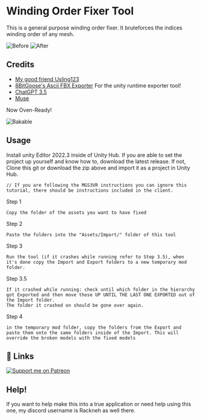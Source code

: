 
# Winding Order Fixer Tool

This is a general purpose winding order fixer. It bruteforces the indices winding order of any mesh.

![Before](https://i.imgur.com/VOCEXHl.png)
![After](https://i.imgur.com/m0qzZpJ.png)

## Credits

 - [My good friend Usling123](https://media.tenor.com/mT9nMqyFXToAAAAM/handshake-predator.gif)
 - [8BitGoose's Ascii FBX Exporter](https://assetstore.unity.com/packages/tools/modeling/ascii-fbx-exporter-for-unity-231226) For the unity runtime exporter tool!
 - [ChatGPT 3.5](https://OpenAI.com)
 - [Muse](https://muse.unity.com)

Now Oven-Ready!

![Bakable](https://i.imgur.com/ff56wbY.png)

## Usage
 
Install unity Editor 2022.3 inside of Unity Hub.
If you are able to set the project up yourself and know how to, download the latest release.
If not, Clone this git or download the zip above and import it as a project in Unity Hub.

	// If you are following the MGS3VR instructions you can ignore this tutorial, there should be instructions included in the client.

Step 1 

	Copy the folder of the assets you want to have fixed

Step 2

	Paste the folders into the "Assets/Import/" folder of this tool

Step 3

	Run the tool (if it crashes while running refer to Step 3.5), when it's done copy the Import and Export folders to a new temporary mod folder.

Step 3.5

	If it crashed while running: check until which folder in the hierarchy got Exported and then move those UP UNTIL THE LAST ONE EXPORTED out of the Import folder.
	The folder it crashed on should be gone over again.

Step 4

	in the temporary mod folder, copy the folders from the Export and paste them onto the same folders inside of the Import. This will override the broken models with the fixed models 



## 🔗 Links
[![Support me on Patreon](https://img.shields.io/endpoint.svg?url=https%3A%2F%2Fshieldsio-patreon.vercel.app%2Fapi%3Fusername%3DRackneh%26type%3Dpatrons&style=flat)](https://patreon.com/Rackneh)

## Help!

If you want to help make this into a true application or need help using this one, my discord username is Rackneh as well there.
